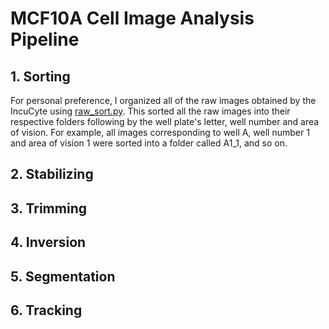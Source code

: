 # MCF10A Cell Image Analysis Pipeline

## 1. Sorting 
For personal preference, I organized all of the raw images obtained by the IncuCyte using [raw_sort.py](image_analysis/raw_sort.py). This sorted all the raw images into their respective folders following by the well plate's letter, well number and area of vision. For example, all images corresponding to well A, well number 1 and area of vision 1 were sorted into a folder called A1_1, and so on.

## 2. Stabilizing

## 3. Trimming

## 4. Inversion

## 5. Segmentation

## 6. Tracking
